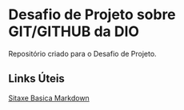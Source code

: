 # Desafio de Projeto sobre GIT/GITHUB da DIO
Repositório criado para o Desafio de Projeto.

## Links Úteis
[Sitaxe Basica Markdown](https://www.markdownguide.org/basic-syntax/)
